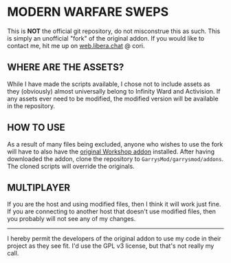 # MODERN WARFARE SWEPS
This is **NOT** the official git repository, do not misconstrue this as such. This is simply an unofficial "fork" of the original addon. If you would like to contact me, hit me up on [web.libera.chat](https://web.libera.chat) @ cori.

## WHERE ARE THE ASSETS?
While I have made the scripts available, I chose not to include assets as they (obviously) almost universally belong to Infinity Ward and Activision. If any assets ever need to be modified, the modified version will be available in the repository.

## HOW TO USE
As a result of many files being excluded, anyone who wishes to use the fork will have to also have the [original Workshop addon](https://steamcommunity.com/sharedfiles/filedetails/?id=2459720887) installed. After having downloaded the addon, clone the repository to `GarrysMod/garrysmod/addons`. The cloned scripts will override the originals.

## MULTIPLAYER
If you are the host and using modified files, then I think it will work just fine. If you are connecting to another host that doesn't use modified files, then you probably will not see any of my changes. 

---

I hereby permit the developers of the original addon to use my code in their project as they see fit. I'd use the GPL v3 license, but that's not really my call.
